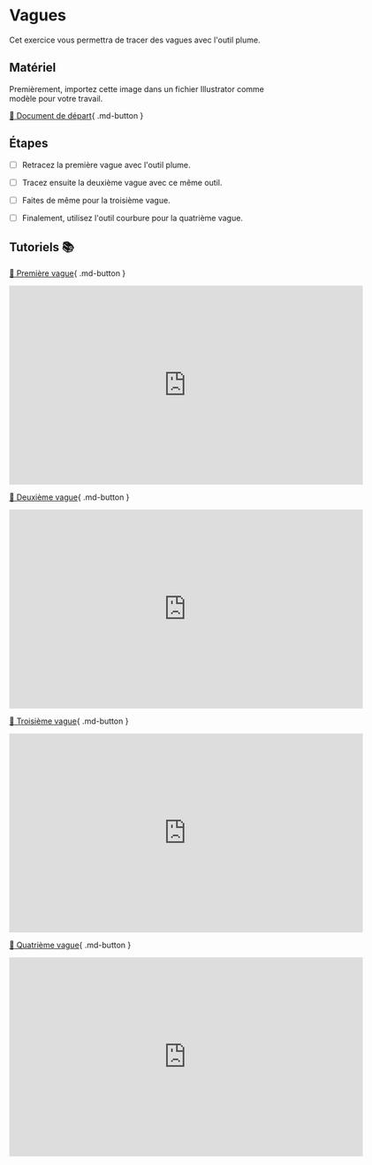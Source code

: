 # Vagues
Cet exercice vous permettra de tracer des vagues avec l'outil plume.   
      


## Matériel

Premièrement, importez cette image dans un fichier Illustrator comme modèle pour votre travail.      

[📁 Document de départ](https://cmontmorency365.sharepoint.com/:i:/s/TIM-582214-Animation2d77/EREv99kXAY1GjVi0NoHaIucBUCIs_RHGdK4DWmnyGO_l7w?e=qCPMkF){ .md-button }       

      

## Étapes

- [ ] Retracez la première vague avec l'outil plume.
- [ ] Tracez ensuite la deuxième vague avec ce même outil.
- [ ] Faites de même pour la troisième vague.
- [ ] Finalement, utilisez l'outil courbure pour la quatrième vague.

      

## Tutoriels 📚


[📁  Première vague](https://cmontmorency365.sharepoint.com/:v:/s/TIM-582214-Animation2d77/EXkcpWNVAOBDqzOmS63rWzwBS4ynwW5x2yCJibCCS2o66w?e=LN2Pqh){ .md-button }       

<iframe src="https://cmontmorency365.sharepoint.com/sites/TIM-582214-Animation2d77/_layouts/15/embed.aspx?UniqueId=63a51c79-0055-43e0-ab33-a64badeb5b3c&embed=%7B%22ust%22%3Atrue%2C%22hv%22%3A%22CopyEmbedCode%22%7D&referrer=StreamWebApp&referrerScenario=EmbedDialog.Create" width="640" height="360" frameborder="0" scrolling="no" allowfullscreen title="04_plume_courbe_sinus.mp4"></iframe>

[📁 Deuxième vague](https://cmontmorency365.sharepoint.com/:v:/s/TIM-582214-Animation2d77/EWgMQVNTIOlDkTLIXZnsPIABYePUxE8ssjQFXBfyeAKKkg?e=iyVG67){ .md-button }       

<iframe src="https://cmontmorency365.sharepoint.com/sites/TIM-582214-Animation2d77/_layouts/15/embed.aspx?UniqueId=53410c68-2053-43e9-9132-c85d99ec3c80&embed=%7B%22ust%22%3Atrue%2C%22hv%22%3A%22CopyEmbedCode%22%7D&referrer=StreamWebApp&referrerScenario=EmbedDialog.Create" width="640" height="360" frameborder="0" scrolling="no" allowfullscreen title="06_plume_courbe_vague_01.mp4"></iframe>
      
  [📁  Troisième vague](https://cmontmorency365.sharepoint.com/:v:/s/TIM-582214-Animation2d77/ERIzlbpMuapHq67UV4z_5msB08KAW1oX_BGmZSu7kwW2rA?e=ZZxvhW){ .md-button }       
  
  <iframe src="https://cmontmorency365.sharepoint.com/sites/TIM-582214-Animation2d77/_layouts/15/embed.aspx?UniqueId=ba953312-b94c-47aa-abae-d4578cffe66b&embed=%7B%22ust%22%3Atrue%2C%22hv%22%3A%22CopyEmbedCode%22%7D&referrer=StreamWebApp&referrerScenario=EmbedDialog.Create" width="640" height="360" frameborder="0" scrolling="no" allowfullscreen title="07_plume_courbe_vague_02.mp4"></iframe>

  [📁  Quatrième vague](https://cmontmorency365.sharepoint.com/:v:/s/TIM-582214-Animation2d77/EdEBCUstOuBDm53ceqGbNVsBIwBWuH7GxkZr7qhPyYix9w?e=AsghsH){ .md-button }      
  
  <iframe src="https://cmontmorency365.sharepoint.com/sites/TIM-582214-Animation2d77/_layouts/15/embed.aspx?UniqueId=4b0901d1-3a2d-43e0-9b9d-dc7aa19b355b&embed=%7B%22ust%22%3Atrue%2C%22hv%22%3A%22CopyEmbedCode%22%7D&referrer=StreamWebApp&referrerScenario=EmbedDialog.Create" width="640" height="360" frameborder="0" scrolling="no" allowfullscreen title="01_outil_courbure.mp4"></iframe>
